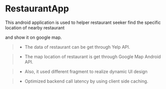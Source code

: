# RestaurantApp

This android application is used to helper restaurant seeker find the specific location of nearby restaurant 

and show it on google map.

>- The data of restaurant can be get through Yelp API.

>- The map location of restaurant is get through Google Map Android API.

>- Also, it used different fragment to realize dynamic UI design

>- Optimized backend call latency by using client side caching.
